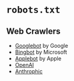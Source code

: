 # `robots.txt`

## Web Crawlers

- [Googlebot](https://developers.google.com/search/docs/crawling-indexing/googlebot) by Google
- [Bingbot](https://www.bing.com/webmasters/help/how-to-create-a-robotstxt-file-cb7c31ec) by Microsoft
- [Applebot](https://support.apple.com/en-us/119829) by Apple
- [OpenAI](https://platform.openai.com/docs/bots)
- [Anthrophic](https://support.anthropic.com/en/articles/8896518-does-anthropic-crawl-data-from-the-web-and-how-can-site-owners-block-the-crawler)
